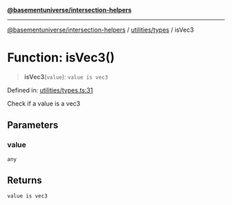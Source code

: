 [**@basementuniverse/intersection-helpers**](../../../README.md)

***

[@basementuniverse/intersection-helpers](../../../README.md) / [utilities/types](../README.md) / isVec3

# Function: isVec3()

> **isVec3**(`value`): `value is vec3`

Defined in: [utilities/types.ts:31](https://github.com/basementuniverse/intersection-helpers/blob/3a364a58f0714fe52065b40529091d774e3a1a50/src/utilities/types.ts#L31)

Check if a value is a vec3

## Parameters

### value

`any`

## Returns

`value is vec3`
